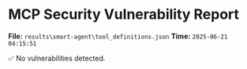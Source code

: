 # MCP Security Vulnerability Report
**File:** `results\smart-agent\tool_definitions.json`
**Time:** `2025-06-21 04:15:51`

✅ No vulnerabilities detected.